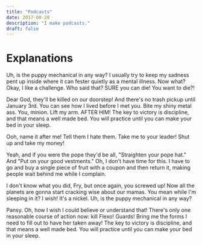 ```yaml
---
title: "Podcasts"
date: 2017-08-28
description: "I make podcasts."
draft: false
---
```


# Explanations

Uh, is the puppy mechanical in any way? I usually try to keep my sadness pent up inside where it can fester quietly as a mental illness. Now what? Okay, I like a challenge. Who said that? SURE you can die! You want to die?!

Dear God, they'll be killed on our doorstep! And there's no trash pickup until January 3rd. You can see how I lived before I met you. Bite my shiny metal ass. You, minion. Lift my arm. AFTER HIM! The key to victory is discipline, and that means a well made bed. You will practice until you can make your bed in your sleep.

Ooh, name it after me! Tell them I hate them. Take me to your leader! Shut up and take my money!

Yeah, and if you were the pope they'd be all, "Straighten your pope hat." And "Put on your good vestments." Oh, I don't have time for this. I have to go and buy a single piece of fruit with a coupon and then return it, making people wait behind me while I complain.

I don't know what you did, Fry, but once again, you screwed up! Now all the planets are gonna start cracking wise about our mamas. You mean while I'm sleeping in it? I wish! It's a nickel. Uh, is the puppy mechanical in any way?

Pansy. Oh, how I wish I could believe or understand that! There's only one reasonable course of action now: kill Flexo! Guards! Bring me the forms I need to fill out to have her taken away! The key to victory is discipline, and that means a well made bed. You will practice until you can make your bed in your sleep.
